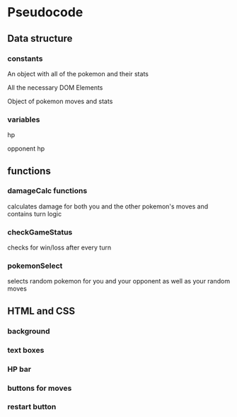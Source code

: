 # Pseudocode

## Data structure

### constants

An object with all of the pokemon and their stats

All the necessary DOM Elements

Object of pokemon moves and stats

### variables

hp 

opponent hp


## functions

### damageCalc functions
calculates damage for both you and the other pokemon's moves and contains turn logic

### checkGameStatus 
checks for win/loss after every turn

### pokemonSelect
selects random pokemon for you and your opponent as well as your random moves


## HTML and CSS

### background

### text boxes

### HP bar

### buttons for moves

### restart button